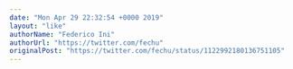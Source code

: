 ```yaml
---
date: "Mon Apr 29 22:32:54 +0000 2019"
layout: "like"
authorName: "Federico Ini"
authorUrl: "https://twitter.com/fechu"
originalPost: "https://twitter.com/fechu/status/1122992180136751105"
---
```

